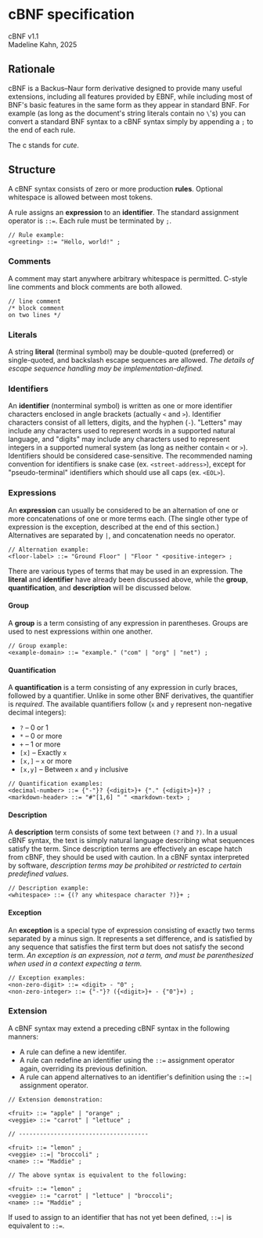 # cBNF specification

cBNF v1.1  
Madeline Kahn, 2025

## Rationale

cBNF is a Backus–Naur form derivative designed to provide many useful extensions, including all features provided by EBNF, while including most of BNF's basic features in the same form as they appear in standard BNF. For example (as long as the document's string literals contain no `\`'s) you can convert a standard BNF syntax to a cBNF syntax simply by appending a `;` to the end of each rule.

The c stands for _cute_.

## Structure

A cBNF syntax consists of zero or more production **rules**. Optional whitespace is allowed between most tokens.

A rule assigns an **expression** to an **identifier**. The standard assignment operator is `::=`. Each rule must be terminated by `;`.

```cbnf
// Rule example:
<greeting> ::= "Hello, world!" ;
```

### Comments

A comment may start anywhere arbitrary whitespace is permitted. C-style line comments and block comments are both allowed.

```cbnf
// line comment
/* block comment
on two lines */
```

### Literals

A string **literal** (terminal symbol) may be double-quoted (preferred) or single-quoted, and backslash escape sequences are allowed. _The details of escape sequence handling may be implementation-defined._

### Identifiers

An **identifier** (nonterminal symbol) is written as one or more identifier characters enclosed in angle brackets (actually `<` and `>`). Identifier characters consist of all letters, digits, and the hyphen (`-`). "Letters" may include any characters used to represent words in a supported natural language, and "digits" may include any characters used to represent integers in a supported numeral system (as long as neither contain `<` or `>`). Identifiers should be considered case-sensitive. The recommended naming convention for identifiers is snake case (ex. `<street-address>`), except for "pseudo-terminal" identifiers which should use all caps (ex. `<EOL>`).

### Expressions

An **expression** can usually be considered to be an alternation of one or more concatenations of one or more terms each. (The single other type of expression is the exception, described at the end of this section.) Alternatives are separated by `|`, and concatenation needs no operator.

```cbnf
// Alternation example:
<floor-label> ::= "Ground Floor" | "Floor " <positive-integer> ;
```

There are various types of terms that may be used in an expression. The **literal** and **identifier** have already been discussed above, while the **group**, **quantification**, and **description** will be discussed below.

#### Group

A **group** is a term consisting of any expression in parentheses. Groups are used to nest expressions within one another.

```cbnf
// Group example:
<example-domain> ::= "example." ("com" | "org" | "net") ;
```

#### Quantification

A **quantification** is a term consisting of any expression in curly braces, followed by a quantifier. Unlike in some other BNF derivatives, the quantifier is _required_. The available quantifiers follow (`x` and `y` represent non-negative decimal integers):

* `?` – 0 or 1
* `*` – 0 or more
* `+` – 1 or more
* `[x]` – Exactly `x`
* `[x,]` – `x` or more
* `[x,y]` – Between `x` and `y` inclusive

```cbnf
// Quantification examples:
<decimal-number> ::= {"-"}? {<digit>}+ {"." {<digit>}+}? ;
<markdown-header> ::= "#"[1,6] " " <markdown-text> ;
```

#### Description

A **description** term consists of some text between `(?` and `?)`. In a usual cBNF syntax, the text is simply natural language describing what sequences satisfy the term. Since description terms are effectively an escape hatch from cBNF, they should be used with caution. In a cBNF syntax interpreted by software, _description terms may be prohibited or restricted to certain predefined values_.

```cbnf
// Description example:
<whitespace> ::= {(? any whitespace character ?)}+ ;
```

#### Exception

An **exception** is a special type of expression consisting of exactly two terms separated by a minus sign. It represents a set difference, and is satisfied by any sequence that satisfies the first term but does not satisfy the second term. _An exception is an expression, not a term, and must be parenthesized when used in a context expecting a term._

```cbnf
// Exception examples:
<non-zero-digit> ::= <digit> - "0" ;
<non-zero-integer> ::= {"-"}? ({<digit>}+ - {"0"}+) ;
```

### Extension

A cBNF syntax may extend a preceding cBNF syntax in the following manners:

* A rule can define a new identifer.
* A rule can redefine an identifier using the `::=` assignment operator again, overriding its previous definition.
* A rule can append alternatives to an identifier's definition using the `::=|` assignment operator.

```cbnf
// Extension demonstration:

<fruit> ::= "apple" | "orange" ;
<veggie> ::= "carrot" | "lettuce" ;

// -------------------------------------

<fruit> ::= "lemon" ;
<veggie> ::=| "broccoli" ;
<name> ::= "Maddie" ;
```

```cbnf
// The above syntax is equivalent to the following:

<fruit> ::= "lemon" ;
<veggie> ::= "carrot" | "lettuce" | "broccoli";
<name> ::= "Maddie" ;
```

If used to assign to an identifier that has not yet been defined, `::=|` is equivalent to `::=`.
